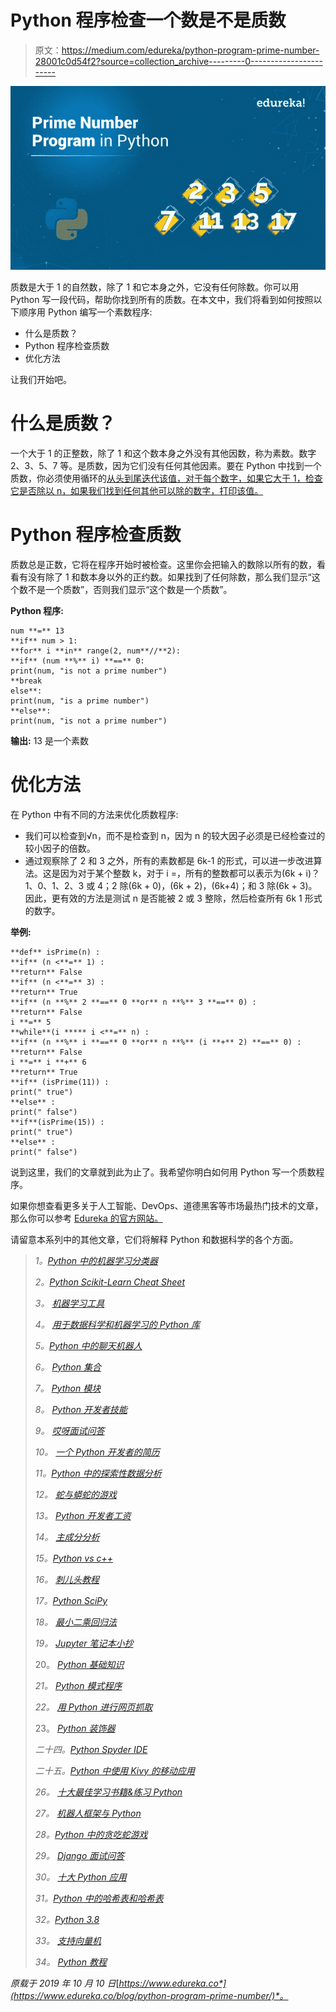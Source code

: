 # Python 程序检查一个数是不是质数

> 原文：<https://medium.com/edureka/python-program-prime-number-28001c0d54f2?source=collection_archive---------0----------------------->

![](img/6037205a837eb8280511578a0c114bfd.png)

质数是大于 1 的自然数，除了 1 和它本身之外，它没有任何除数。你可以用 Python 写一段代码，帮助你找到所有的质数。在本文中，我们将看到如何按照以下顺序用 Python 编写一个素数程序:

*   什么是质数？
*   Python 程序检查质数
*   优化方法

让我们开始吧。

# 什么是质数？

一个大于 1 的正整数，除了 1 和这个数本身之外没有其他因数，称为素数。数字 2、3、5、7 等。是质数，因为它们没有任何其他因素。要在 Python 中找到一个质数，你必须使用循环的[从头到尾迭代该值，对于每个数字，如果它大于 1，检查它是否除以 n，如果我们找到任何其他可以除的数字，打印该值。](https://www.edureka.co/blog/loops-in-python/#Whatisforloopandwhileloop?)

# Python 程序检查质数

质数总是正数，它将在程序开始时被检查。这里你会把输入的数除以所有的数，看看有没有除了 1 和数本身以外的正约数。如果找到了任何除数，那么我们显示“这个数不是一个质数”，否则我们显示“这个数是一个质数”。

**Python 程序:**

```
num **=** 13
**if** num > 1:
**for** i **in** range(2, num**//**2):
**if** (num **%** i) **==** 0:
print(num, "is not a prime number")
**break
else**:
print(num, "is a prime number")
**else**:
print(num, "is not a prime number")
```

**输出:** 13 是一个素数

# 优化方法

在 Python 中有不同的方法来优化质数程序:

*   我们可以检查到√n，而不是检查到 n，因为 n 的较大因子必须是已经检查过的较小因子的倍数。
*   通过观察除了 2 和 3 之外，所有的素数都是 6k-1 的形式，可以进一步改进算法。这是因为对于某个整数 k，对于 i =，所有的整数都可以表示为(6k + i)？1、0、1、2、3 或 4；2 除(6k + 0)，(6k + 2)，(6k+4)；和 3 除(6k + 3)。因此，更有效的方法是测试 n 是否能被 2 或 3 整除，然后检查所有 6k 1 形式的数字。

**举例:**

```
**def** isPrime(n) :
**if** (n <**=** 1) :
**return** False
**if** (n <**=** 3) :
**return** True
**if** (n **%** 2 **==** 0 **or** n **%** 3 **==** 0) :
**return** False
i **=** 5
**while**(i ***** i <**=** n) :
**if** (n **%** i **==** 0 **or** n **%** (i **+** 2) **==** 0) :
**return** False
i **=** i **+** 6
**return** True
**if** (isPrime(11)) :
print(" true")
**else** :
print(" false")
**if**(isPrime(15)) :
print(" true")
**else** :
print(" false")
```

说到这里，我们的文章就到此为止了。我希望你明白如何用 Python 写一个质数程序。

如果你想查看更多关于人工智能、DevOps、道德黑客等市场最热门技术的文章，那么你可以参考 [Edureka 的官方网站。](https://www.edureka.co/blog/?utm_source=medium&utm_medium=content-link&utm_campaign=python-program-prime-number)

请留意本系列中的其他文章，它们将解释 Python 和数据科学的各个方面。

> *1。*[*Python 中的机器学习分类器*](/edureka/machine-learning-classifier-c02fbd8400c9)
> 
> *2。*[*Python Scikit-Learn Cheat Sheet*](/edureka/python-scikit-learn-cheat-sheet-9786382be9f5)
> 
> *3。* [*机器学习工具*](/edureka/python-libraries-for-data-science-and-machine-learning-1c502744f277)
> 
> *4。* [*用于数据科学和机器学习的 Python 库*](/edureka/python-libraries-for-data-science-and-machine-learning-1c502744f277)
> 
> *5。*[*Python 中的聊天机器人*](/edureka/how-to-make-a-chatbot-in-python-b68fd390b219)
> 
> *6。* [*Python 集合*](/edureka/collections-in-python-d0bc0ed8d938)
> 
> *7。* [*Python 模块*](/edureka/python-modules-abb0145a5963)
> 
> *8。* [*Python 开发者技能*](/edureka/python-developer-skills-371583a69be1)
> 
> *9。* [*哎呀面试问答*](/edureka/oops-interview-questions-621fc922cdf4)
> 
> *10。* [*一个 Python 开发者的简历*](/edureka/python-developer-resume-ded7799b4389)
> 
> *11。*[*Python 中的探索性数据分析*](/edureka/exploratory-data-analysis-in-python-3ee69362a46e)
> 
> *12。* [*蛇与蟒蛇的游戏*](/edureka/python-turtle-module-361816449390)
> 
> *13。* [*Python 开发者工资*](/edureka/python-developer-salary-ba2eff6a502e)
> 
> *14。* [*主成分分析*](/edureka/principal-component-analysis-69d7a4babc96)
> 
> *15。*[*Python vs c++*](/edureka/python-vs-cpp-c3ffbea01eec)
> 
> *16。* [*刺儿头教程*](/edureka/scrapy-tutorial-5584517658fb)
> 
> *17。*[*Python SciPy*](/edureka/scipy-tutorial-38723361ba4b)
> 
> *18。* [*最小二乘回归法*](/edureka/least-square-regression-40b59cca8ea7)
> 
> *19。* [*Jupyter 笔记本小抄*](/edureka/jupyter-notebook-cheat-sheet-88f60d1aca7)
> 
> 20。 [*Python 基础知识*](/edureka/python-basics-f371d7fc0054)
> 
> *21。* [*Python 模式程序*](/edureka/python-pattern-programs-75e1e764a42f)
> 
> *22。* [*用 Python 进行网页抓取*](/edureka/web-scraping-with-python-d9e6506007bf)
> 
> 23。 [*Python 装饰器*](/edureka/python-decorator-tutorial-bf7b21278564)
> 
> *二十四。*[*Python Spyder IDE*](/edureka/spyder-ide-2a91caac4e46)
> 
> *二十五。*[*Python 中使用 Kivy 的移动应用*](/edureka/kivy-tutorial-9a0f02fe53f5)
> 
> *26。* [*十大最佳学习书籍&练习 Python*](/edureka/best-books-for-python-11137561beb7)
> 
> *27。* [*机器人框架与 Python*](/edureka/robot-framework-tutorial-f8a75ab23cfd)
> 
> *28。*[*Python 中的贪吃蛇游戏*](/edureka/snake-game-with-pygame-497f1683eeaa)
> 
> *29。* [*Django 面试问答*](/edureka/django-interview-questions-a4df7bfeb7e8)
> 
> *30。* [*十大 Python 应用*](/edureka/python-applications-18b780d64f3b)
> 
> *31。*[*Python 中的哈希表和哈希表*](/edureka/hash-tables-and-hashmaps-in-python-3bd7fc1b00b4)
> 
> *32。*[*Python 3.8*](/edureka/whats-new-python-3-8-7d52cda747b)
> 
> *33。* [*支持向量机*](/edureka/support-vector-machine-in-python-539dca55c26a)
> 
> *34。* [*Python 教程*](/edureka/python-tutorial-be1b3d015745)

*原载于 2019 年 10 月 10 日*[*https://www.edureka.co*](https://www.edureka.co/blog/python-program-prime-number/)*。*